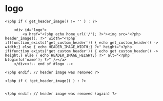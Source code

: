 logo
======


	<?php if ( get_header_image() != '' ) : ?>
               
        <div id="logo">
            <a href="<?php echo home_url('/'); ?>"><img src="<?php header_image(); ?>" width="<?php if(function_exists('get_custom_header')) { echo get_custom_header() -> width;} else { echo HEADER_IMAGE_WIDTH;} ?>" height="<?php if(function_exists('get_custom_header')) { echo get_custom_header() -> height;} else { echo HEADER_IMAGE_HEIGHT;} ?>" alt="<?php bloginfo('name'); ?>" /></a>
        </div><!-- end of #logo -->
        
    <?php endif; // header image was removed ?>

    <?php if ( !get_header_image() ) : ?>
                

    <?php endif; // header image was removed (again) ?>
